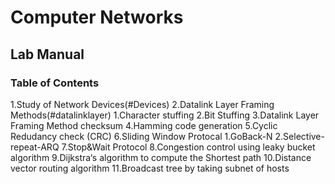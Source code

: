 # Computer Networks
## Lab Manual
### Table of Contents
1.Study of Network Devices(#Devices)
2.Datalink Layer Framing Methods(#datalinklayer)
  1.Character stuffing
  2.Bit Stuffing
3.Datalink Layer Framing Method checksum
4.Hamming code generation
5.Cyclic Redudancy check (CRC)
6.Sliding Window Protocal
  1.GoBack-N
  2.Selective-repeat-ARQ
7.Stop&Wait Protocol
8.Congestion control using leaky bucket algorithm
9.Dijkstra‘s algorithm to compute the Shortest path
10.Distance vector routing algorithm
11.Broadcast tree by taking subnet of hosts
